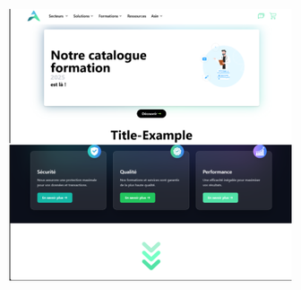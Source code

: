 ![image alt](https://github.com/mbarka8moumen/ASIN_web_site/blob/6a661e50b89fac77cf67e8b6e67900216906f57e/image%20(2).png)
![image alt](https://github.com/mbarka8moumen/ASIN_web_site/blob/30017555ee1b656788bf2742dd102c4a85ed4fb5/image%20(1).png)
